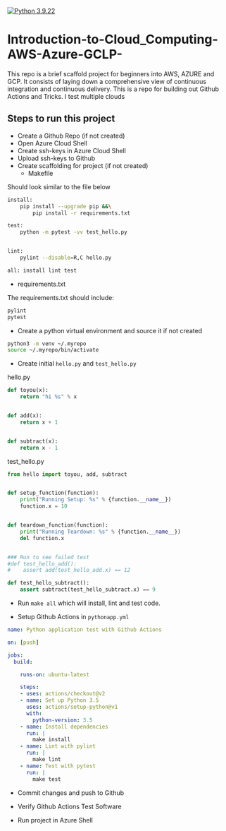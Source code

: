 [![Python 3.9.22](https://github.com/Thierry-Celestin/Introduction-to-Cloud_Computing-AWS-Azure-GCLP-/actions/workflows/main.yml/badge.svg)](https://github.com/Thierry-Celestin/Introduction-to-Cloud_Computing-AWS-Azure-GCLP-/actions/workflows/main.yml)

# Introduction-to-Cloud_Computing-AWS-Azure-GCLP-
This repo is a brief scaffold project for beginners into AWS, AZURE and GCP. It consists of laying down a comprehensive view of continuous integration and continuous delivery. This is a repo for building out Github Actions and Tricks. I test multiple clouds

## Steps to run this project

* Create a Github Repo (if not created)
* Open Azure Cloud Shell
* Create ssh-keys in Azure Cloud Shell
* Upload ssh-keys to Github
* Create scaffolding for project (if not created)
  - Makefile

Should look similar to the file below

```bash
install:
	pip install --upgrade pip &&\
		pip install -r requirements.txt

test:
	python -m pytest -vv test_hello.py


lint:
	pylint --disable=R,C hello.py

all: install lint test
```

  - requirements.txt
  
The requirements.txt should include:

```bash
pylint
pytest
```

* Create a python virtual environment and source it if not created

```bash
python3 -m venv ~/.myrepo
source ~/.myrepo/bin/activate
```

* Create initial `hello.py` and `test_hello.py`

hello.py
```python
def toyou(x):
    return "hi %s" % x


def add(x):
    return x + 1


def subtract(x):
    return x - 1
```

test_hello.py
```python
from hello import toyou, add, subtract


def setup_function(function):
    print("Running Setup: %s" % {function.__name__})
    function.x = 10


def teardown_function(function):
    print("Running Teardown: %s" % {function.__name__})
    del function.x


### Run to see failed test
#def test_hello_add():
#    assert add(test_hello_add.x) == 12

def test_hello_subtract():
    assert subtract(test_hello_subtract.x) == 9

```


* Run `make all` which will install, lint and test code.

* Setup Github Actions in `pythonapp.yml`

```yaml
name: Python application test with Github Actions

on: [push]

jobs:
  build:

    runs-on: ubuntu-latest

    steps:
    - uses: actions/checkout@v2
    - name: Set up Python 3.5
      uses: actions/setup-python@v1
      with:
        python-version: 3.5
    - name: Install dependencies
      run: |
        make install
    - name: Lint with pylint
      run: |
        make lint
    - name: Test with pytest
      run: |
        make test
```

* Commit changes and push to Github

* Verify Github Actions Test Software

* Run project in Azure Shell
